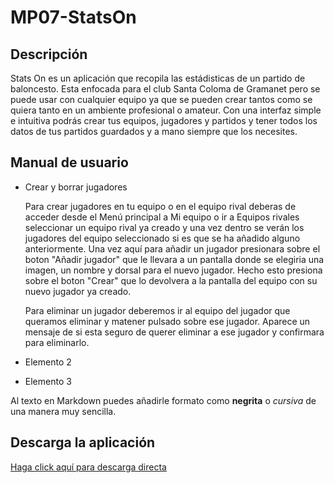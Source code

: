 # MP07-StatsOn
## Descripción
Stats On es un aplicación que recopila las estádisticas de un partido de baloncesto.
Esta enfocada para el club Santa Coloma de Gramanet pero se puede usar con cualquier equipo ya que se pueden crear
tantos como se quiera tanto en un ambiente profesional o amateur.
Con una interfaz simple e intuitiva podrás crear tus equipos, jugadores y partidos y tener todos los datos de tus partidos guardados
y a mano siempre que los necesites.

## Manual de usuario

- Crear y borrar jugadores


    Para crear jugadores en tu equipo o en el equipo rival deberas de acceder desde el Menú principal a Mi equipo o ir a Equipos rivales seleccionar un equipo rival ya creado
    y una vez dentro se verán los jugadores del equipo seleccionado si es que se ha añadido alguno anteriormente. Una vez aquí para añadir un jugador presionara sobre el boton "Añadir jugador"
    que le llevara a un pantalla donde se elegiria una imagen, un nombre y dorsal para el nuevo jugador. Hecho esto presiona sobre el boton "Crear" que lo devolvera a la pantalla del equipo con
    su nuevo jugador ya creado.

   Para eliminar un jugador deberemos ir al equipo del jugador que queramos eliminar y matener pulsado sobre ese jugador. Aparece un mensaje de si esta seguro de querer eliminar a ese jugador
   y confirmara para eliminarlo.

- Elemento 2
- Elemento 3

Al texto en Markdown puedes añadirle formato como **negrita** o *cursiva* de una manera muy sencilla.
## Descarga la aplicación
[Haga click aquí para descarga directa](statson.apk)
